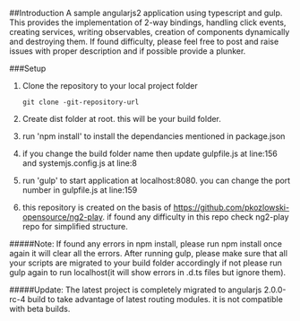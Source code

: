 ##Introduction
A sample angularjs2 application using typescript and gulp. This provides the implementation of 2-way bindings, handling click events, creating services, writing observables, creation of components dynamically and destroying them. If found difficulty, please feel free to post and raise issues with proper description and if possible provide a plunker.

###Setup

1. Clone the repository to your local project folder
    ```
    git clone -git-repository-url
    ```
2. Create dist folder at root. this will be your build folder.

3. run 'npm install' to install the dependancies mentioned in package.json

4. if you change the build folder name then update gulpfile.js at line:156 and systemjs.config.js at line:8

5. run 'gulp' to start application at localhost:8080. you can change the port number in gulpfile.js at line:159

6. this repository is created on the basis of https://github.com/pkozlowski-opensource/ng2-play. if found any difficulty in this repo check ng2-play repo for simplified structure.


#####Note: 
If found any errors in npm install, please run npm install once again it will clear all the errors. After running gulp, please make sure that all your scripts are migrated to your build folder accordingly if not please run gulp again to run localhost(it will show errors in .d.ts files but ignore them).

#####Update:
The latest project is completely migrated to angularjs 2.0.0-rc-4 build to take advantage of latest routing modules. it is not compatible with beta builds.
